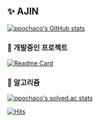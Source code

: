 ## ✨ AJIN
[![ppochaco's GitHub stats](https://github-readme-stats.vercel.app/api?username=ppochaco&theme=shadow_blue&border_color=E4E2E2)](https://github.com/anuraghazra/github-readme-stats)


### 🚀 개발중인 프로젝트
[![Readme Card](https://github-readme-stats.vercel.app/api/pin/?username=KNU-HAEDAL-Website&repo=frontend&show_owner=true&theme=swift&bg_color=FFFFFF&border_color=E4E2E2)](https://github.com/anuraghazra/github-readme-stats)

### 🔗 알고리즘
[![ppochaco's solved.ac stats](https://github-readme-solvedac.hyp3rflow.vercel.app/api/?handle=aj2039)](https://solved.ac/profile/aj2039)

[![Hits](https://hits.seeyoufarm.com/api/count/incr/badge.svg?url=https%3A%2F%2Fgithub.com%2Fppochaco%2Fhit-counter&count_bg=%23FFFFFF&title_bg=%233F8EAA&icon=&icon_color=%23E7E7E7&title=hits&edge_flat=false)](https://hits.seeyoufarm.com)
